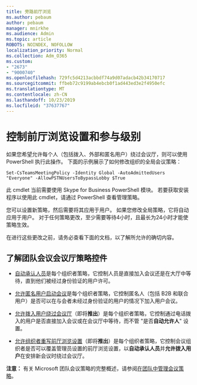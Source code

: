 ```yaml
---
title: 旁路前厅浏览
ms.author: pebaum
author: pebaum
manager: mnirkhe
ms.audience: Admin
ms.topic: article
ROBOTS: NOINDEX, NOFOLLOW
localization_priority: Normal
ms.collection: Adm_O365
ms.custom:
- "2673"
- "9000740"
ms.openlocfilehash: 729fc5d4213acbbdf74a9d07adacb42b34170717
ms.sourcegitcommit: ffbeb72c9199ab4ebcb0f1ad443ed3e2f4950efc
ms.translationtype: MT
ms.contentlocale: zh-CN
ms.lasthandoff: 10/23/2019
ms.locfileid: "37637767"
---
```

# <a name="control-lobby-settings-and-level-of-participation"></a>控制前厅浏览设置和参与级别

如果您希望允许每个人（包括拨入、外部和匿名用户）绕过会议厅，则可以使用 PowerShell 执行此操作。 下面的示例展示了如何修改组织的全局会议策略：

`Set-CsTeamsMeetingPolicy -Identity Global -AutoAdmittedUsers "Everyone" -AllowPSTNUsersToBypassLobby $True`

此 cmdlet 当前需要使用 Skype for Business PowerShell 模块。 若要获取安装程序以使用此 cmdlet，请通过 PowerShell 查看管理策略。

您可以设置新策略，然后需要将其应用于用户。 如果您修改全局策略，它将自动应用于用户。 对于任何策略更改，至少需要等待4小时，且最长为24小时才能使策略生效。

在进行这些更改之前，请务必查看下面的文档，以了解所允许的确切内容。

## <a name="understanding-teams-meeting-lobby-policy-controls"></a>了解团队会议会议厅策略控件

- [自动承认人员](https://docs.microsoft.com/microsoftteams/meeting-policies-in-teams#automatically-admit-people)是每个组织者策略，它控制人员是直接加入会议还是在大厅中等待，直到他们被经过身份验证的用户许可。

- [允许匿名用户启动会议](https://docs.microsoft.com/microsoftteams/meeting-policies-in-teams#allow-anonymous-people-to-start-a-meeting)是每个组织者策略，它控制匿名人（包括 B2B 和联合用户）是否可以在与会者未经过身份验证的用户的情况下加入用户会议。

- [允许拨入用户绕过会议厅](https://docs.microsoft.com/en-us/microsoftteams/meeting-policies-in-teams#allow-dial-in-users-to-bypass-the-lobby-coming-soon)（即将**推出**）是每个组织者策略，它控制通过电话拨入的用户是否直接加入会议或在会议厅中等待，而不管 "是否**自动允许人**" 设置。

- [允许组织者重写前厅浏览设置](https://docs.microsoft.com/microsoftteams/meeting-policies-in-teams#allow-organizers-to-override-lobby-settings-coming-soon)（即将**推出**）是每个组织者策略，它控制会议组织者是否可以覆盖管理员设置的前厅浏览设置，以**自动承认人员**并**允许拨入用户**在安排新会议时绕过会议厅。

**注意：** 有关 Microsoft 团队会议策略的完整概述，请参阅[在团队中管理会议策略](https://docs.microsoft.com/en-us/microsoftteams/meeting-policies-in-teams)。
